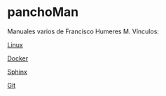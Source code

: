 # panchoMan
Manuales varios de Francisco Humeres M.
Vínculos:

[Linux](https://panchohumeres.gitlab.io/linux_man/)

[Docker](https://panchohumeres.gitlab.io/docker_man_page/)

[Sphinx](/sphinx/sphinx.md)

[Git](/sphinx/git.md)